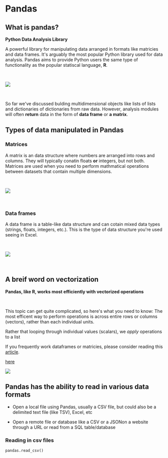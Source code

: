 # Pandas

## What is pandas?

**Python Data Analysis Library**

A powerful library for manipulating data arranged in formats like matricies and data frames. It's arguably the most popular Python library used for data analysis. Pandas aims to provide Python users the same type of functionality as the popular statiscal language, **R**.

<br/>

![](https://d2h0cx97tjks2p.cloudfront.net/blogs/wp-content/uploads/sites/2/2019/04/Python-Pandas-Applications.jpg)

<br/>

So far we've discussed bulding multidimensional objects like lists of lists and dictionaries of dictionaries from raw data. However, analysis modules will often **return** data in the form of **data frame** or **a matrix**.

## Types of data manipulated in Pandas

### Matrices

A matrix is an data structure where numbers are arranged into rows and columns. They will typically conatin floats __or__ integers, but not both. Matrices are used when you need to perform mathmatical operations between datasets that contain multiple dimensions.

<br/>

![](https://upload.wikimedia.org/wikipedia/commons/thumb/2/26/Gene_co-expression_network_construction_steps.png/720px-Gene_co-expression_network_construction_steps.png)

<br/>

### Data frames

A data frame is a table-like data structure and can cotain mixed data types (strings, floats, integers, etc.). This is the type of data structure you're used seeing in Excel.

<br/>

![](https://journals.plos.org/plosone/article/file?id=10.1371/journal.pone.0161567.t005&type=large)

<br/>

## A breif word on vectorization

**Pandas, like R, works most efficiently with vectorized operations**

<br/>

This topic can get quite complicated, so here's what you need to know:
The most efficent way to perform operations is across entire rows or columns (vectors), rather than each individual units.

Rather that looping through individual values (scalars), we _apply_ operations to a list 

If you frequently work dataframes or matricies, please consider reading this 
[article](https://engineering.upside.com/a-beginners-guide-to-optimizing-pandas-code-for-speed-c09ef2c6a4d6).

[here](https://stackoverflow.com/questions/35091979/why-is-vectorization-faster-in-general-than-loops)

![](https://miro.medium.com/max/2060/1*p4zjrqG97C4bFmOXU5UQog.png)

## Pandas has the ability to read in various data formats

- Open a local file using Pandas, usually a CSV file, but could also be a delimited text file (like TSV), Excel, etc

- Open a remote file or database like a CSV or a JSONon a website through a URL or read from a SQL table/database

### Reading in csv files

```
pandas.read_csv()

```



```

```





